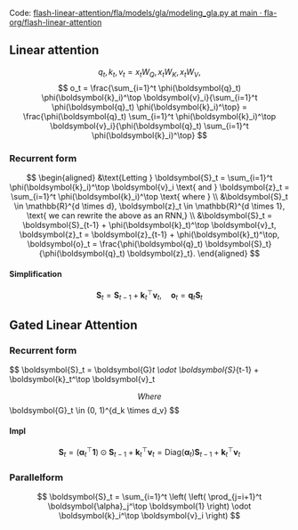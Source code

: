 Code: [flash-linear-attention/fla/models/gla/modeling_gla.py at main · fla-org/flash-linear-attention](https://github.com/fla-org/flash-linear-attention/blob/main/fla/models/gla/modeling_gla.py)
## Linear attention
$$
q_t, k_t, v_t = x_t W_Q, x_t W_K, x_t W_V,
$$
$$
o_t = \frac{\sum_{i=1}^t \phi(\boldsymbol{q}_t) \phi(\boldsymbol{k}_i)^\top \boldsymbol{v}_i}{\sum_{i=1}^t \phi(\boldsymbol{q}_t) \phi(\boldsymbol{k}_i)^\top} = \frac{\phi(\boldsymbol{q}_t) \sum_{i=1}^t \phi(\boldsymbol{k}_i)^\top \boldsymbol{v}_i}{\phi(\boldsymbol{q}_t) \sum_{i=1}^t \phi(\boldsymbol{k}_i)^\top}
$$
### Recurrent form
$$
\begin{aligned}
&\text{Letting } \boldsymbol{S}_t = \sum_{i=1}^t \phi(\boldsymbol{k}_i)^\top \boldsymbol{v}_i \text{ and } \boldsymbol{z}_t = \sum_{i=1}^t \phi(\boldsymbol{k}_i)^\top \text{ where } \\
&\boldsymbol{S}_t \in \mathbb{R}^{d \times d}, \boldsymbol{z}_t \in \mathbb{R}^{d \times 1}, \text{ we can rewrite the above as an RNN,} \\
&\boldsymbol{S}_t = \boldsymbol{S}_{t-1} + \phi(\boldsymbol{k}_t)^\top \boldsymbol{v}_t, \boldsymbol{z}_t = \boldsymbol{z}_{t-1} + \phi(\boldsymbol{k}_t)^\top, \boldsymbol{o}_t = \frac{\phi(\boldsymbol{q}_t) \boldsymbol{S}_t}{\phi(\boldsymbol{q}_t) \boldsymbol{z}_t}.
\end{aligned}
$$
#### Simplification
$$
\boldsymbol{S}_t = \boldsymbol{S}_{t-1} + \boldsymbol{k}_t^\top \boldsymbol{v}_t, \quad \boldsymbol{o}_t = \boldsymbol{q}_t \boldsymbol{S}_t
$$

## Gated Linear Attention
### Recurrent form
$$
\boldsymbol{S}_t = \boldsymbol{G}_t \odot \boldsymbol{S}_{t-1} + \boldsymbol{k}_t^\top \boldsymbol{v}_t

$$
Where $$
\boldsymbol{G}_t \in (0, 1)^{d_k \times d_v}
$$
#### Impl
$$
\boldsymbol{S}_t = (\boldsymbol{\alpha}_t^\top \boldsymbol{1}) \odot \boldsymbol{S}_{t-1} + \boldsymbol{k}_t^\top \boldsymbol{v}_t = \text{Diag}(\boldsymbol{\alpha}_t) \boldsymbol{S}_{t-1} + \boldsymbol{k}_t^\top \boldsymbol{v}_t
$$
### Parallelform
$$
\boldsymbol{S}_t = \sum_{i=1}^t \left( \left( \prod_{j=i+1}^t \boldsymbol{\alpha}_j^\top \boldsymbol{1} \right) \odot \boldsymbol{k}_i^\top \boldsymbol{v}_i \right)
$$
